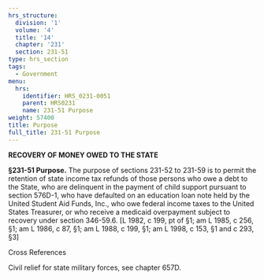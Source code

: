 ```yaml
---
hrs_structure:
  division: '1'
  volume: '4'
  title: '14'
  chapter: '231'
  section: 231-51
type: hrs_section
tags:
  - Government
menu:
  hrs:
    identifier: HRS_0231-0051
    parent: HRS0231
    name: 231-51 Purpose
weight: 57400
title: Purpose
full_title: 231-51 Purpose
---
```

**RECOVERY OF MONEY OWED TO THE STATE**

**§231-51 Purpose.** The purpose of sections 231-52 to 231-59 is to permit the retention of state income tax refunds of those persons who owe a debt to the State, who are delinquent in the payment of child support pursuant to section 576D-1, who have defaulted on an education loan note held by the United Student Aid Funds, Inc., who owe federal income taxes to the United States Treasurer, or who receive a medicaid overpayment subject to recovery under section 346-59.6\. [L 1982, c 199, pt of §1; am L 1985, c 256, §1; am L 1986, c 87, §1; am L 1988, c 199, §1; am L 1998, c 153, §1 and c 293, §3]

Cross References

Civil relief for state military forces, see chapter 657D.